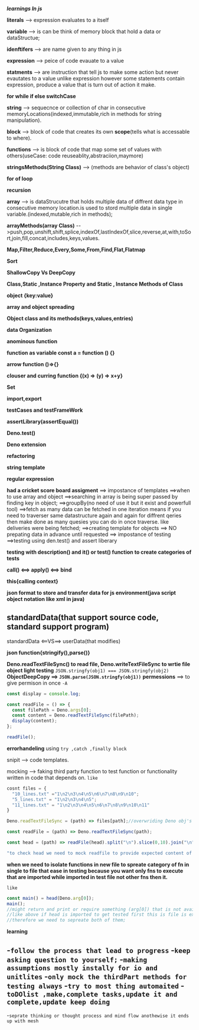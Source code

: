 **_learnings In js_**

**literals** --> expression evaluates to a itself<br>

**variable** --> is can be think of memory block that hold a data or dataStructue;

**idenftifers** --> are name given to any thing in js

**expression** --> peice of code evauate to a value

**statments** --> are instruction that tell js to make some action but never evautates to a value unlike expression however some statements contain expression, produce a value that is turn out of action it make.<br>

**for while if else switchCase**

**string** --> sequecnce or collection of char in consecutive memoryLocations(indexed,immutable,rich in methods for string manipulation).<br>

**block** --> block of code that creates its own **scope**(tells what is accessable to where).<br>

**functions** --> is block of code that map some set of values with others(useCase: code reuseablity,abstraciion,maymore)<br>

**stringsMethods(String Class)** --> (methods are behavior of class's object)

**for of loop**

**recursion**

**array** --> is dataStrucutre that holds multiple data of diffrent data type in consecutive memory location.is used to stord multiple data in single variable.(indexed,mutable,rich in methods);

**arrayMethods(array Class)** -->push,pop,unshift,shift,splice,indexOf,lastIndexOf,slice,reverse,at,with,toSort,join,fill,concat,includes,keys,values.

**Map,Filter,Reduce,Every,Some,From,Find,Flat,Flatmap**

**Sort**

**ShallowCopy Vs DeepCopy**

**Class,Static ,Instance Property and Static , Instance Methods of Class**

**object {key:value}**

**array and object spreading**

**Object class and its methods(keys,values,entries)**

**data Organization**

**anominous function**

**function as variable const a = function () {}**

**arrow function ()=>{}**

**clouser and curring function {(x) => (y) => x+y}**

**Set**

**import,export**

**testCases and testFrameWork**

**assertLibrary(assertEqual())**

**Deno.test()**

**Deno extension**

**refactoring**

**string template**

**regular expression**

**had a cricket score board assigment** ==> impostance of templates
==>when to use array and object
==>searching in array is being super passed by finding key in object;
==>groupBy(no need of use it but it exist and powerfull tool)
==>fetch as many data can be fetched in one iteration means if you need to traverser same datastructure again and again for diffrent qeries then make done as many quesies you can do in once traverse. like deliveries were being fetched;
==>creating template for objects
==> NO prepating data in advance until requested
==> impostance of testing
==>testing using den.test() and assert liberary

**testing with description() and it() or test() function to create categories of tests**

**call() <==> apply() <==> bind**

**this{calling context}**

**json format to store and transfer data for js environment(java script object notation like xml in java)**

## standardData(that support source code, standard support program)

standardData <==VS==> userData(that modifies)

**json function{stringify(),parse()}**

**Deno.readTextFileSync() to read file, Deno.writeTextFileSync to wrtie file**
**object light testing** `JSON.stringfy(obj1) === JSON.stringfy(obj2)`
**ObjectDeepCopy ==> `JSON.parse(JSON.stringfy(obj1))`**
**permessions** ==> to give permison in once `-A`

```javascript
const display = console.log;

const readFile = () => {
  const filePath = Deno.args[0];
  const content = Deno.readTextFileSync(filePath);
  display(content);
};

readFile();
```

**errorhandeling** using `try ,catch ,finally block`

snipit --> code templates.

mocking --> faking third party function to test function or functionality written in code that depends on.
`like`

```javascript
cosnt files = {
  "10_lines.txt" ="1\n2\n3\n4\n5\n6\n7\n8\n9\n10";
  "5_lines.txt" = "1\n2\n3\n4\n5";
  "11_lines.txt" = "1\n2\n3\n4\n5\n6\n7\n8\n9\n10\n11"
}

Deno.readTextFileSync = (path) => files[path];//overwriding Deno obj's readTextFileSync function for deno process evalualtes current progarm only by a fake function that return expected data that should be returned,if thirdpart methods's behavious as expected and it even notify that third part method is not working as expected if , test cases passes but when actual is used cause error; this all is to check a functionality created and depends on thirdpart works ok or not; if all test passes that means functionality created working properly while thirdpart not;

const readFile = (path) => Deno.readTextFileSync(path);

const head = (path) => readFile(head).split("\n").slice(0,10).join("\n");

"to check head we need to mock readfile to provide expected content of pathed file to head to check whether head is working properly or not"

```

**when we need to isolate functions in new file to spreate category of fn in single to file that ease in testing because you want only fns to execute that are imported while imported in test file not other fns then it.**

`like`

```javascript
const main() = head(Deno.arg[0]);
main();
//might return and print or require something (arg[0]) that is not available yet in development in program or can call function with Invalid data can cause error like calling head with undefined;
//like above if head is imported to get tested first this is file is executed by deno to provide reference of head but this import will throw error as while importing it deno first execute or get fn read to get imported while doing it even execute main() and here main i don't first want to execute, second it is passing Deno.arg[0] to head that is undefined as no files is passed since we are just imporitng the function than it call head with undefined lead to unwanted bheaviour, could be error or print something unwanted on screen
//therefore we need to sepreate both of them;
```

**learning**

## -`follow the process that lead to progress` -`keep asking question to yourself;` -`making assumptions mostly instally for io and unitlites` -`only mock the thirdPart methods for testing always` -`try to most thing automaited` -`toDOlist ,make,complete tasks,update it and  complete,update keep doing `

-`seprate thinking or thought process and mind flow anothewise it ends up with mesh`
